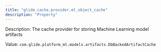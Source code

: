 ```yaml
---
title: "glide.cache.provider.ml_object_cache"
description: "Property"
---
```


Description: The cache provider for storing Machine Learning model artifacts

Value: `com.glide.platform_ml.models.artifacts.DbBackedArtifactCache`